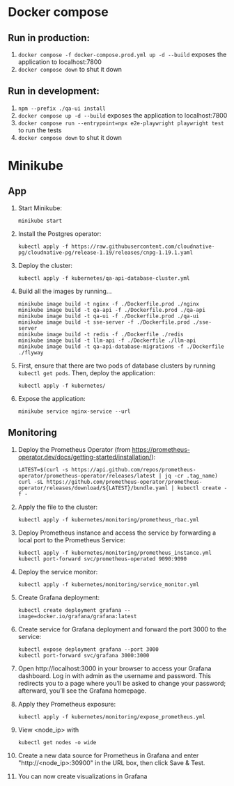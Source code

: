 # Docker compose
## Run in production:
1. `docker compose -f docker-compose.prod.yml up -d --build` exposes the application to localhost:7800
2. `docker compose down` to shut it down

## Run in development:
1. `npm --prefix ./qa-ui install`
2. `docker compose up -d --build` exposes the application to localhost:7800
3. `docker compose run --entrypoint=npx e2e-playwright playwright test` to run the tests
4. `docker compose down` to shut it down

# Minikube
## App
1. Start Minikube:
    ```
    minikube start
    ```
2. Install the Postgres operator:
    ```
    kubectl apply -f https://raw.githubusercontent.com/cloudnative-pg/cloudnative-pg/release-1.19/releases/cnpg-1.19.1.yaml
    ```
3. Deploy the cluster:
    ```
    kubectl apply -f kubernetes/qa-api-database-cluster.yml
    ```
4. Build all the images by running...
    ```
    minikube image build -t nginx -f ./Dockerfile.prod ./nginx
    minikube image build -t qa-api -f ./Dockerfile.prod ./qa-api
    minikube image build -t qa-ui -f ./Dockerfile.prod ./qa-ui
    minikube image build -t sse-server -f ./Dockerfile.prod ./sse-server
    minikube image build -t redis -f ./Dockerfile ./redis
    minikube image build -t llm-api -f ./Dockerfile ./llm-api
    minikube image build -t qa-api-database-migrations -f ./Dockerfile ./flyway
    ```
5. First, ensure that there are two pods of database clusters by running `kubectl get pods`. Then, deploy the application:
    ```
    kubectl apply -f kubernetes/
    ```
6. Expose the application:
    ```
    minikube service nginx-service --url
    ```
## Monitoring
1. Deploy the Prometheus Operator (from https://prometheus-operator.dev/docs/getting-started/installation/):
    ```
    LATEST=$(curl -s https://api.github.com/repos/prometheus-operator/prometheus-operator/releases/latest | jq -cr .tag_name)
    curl -sL https://github.com/prometheus-operator/prometheus-operator/releases/download/${LATEST}/bundle.yaml | kubectl create -f -
    ```
2. Apply the file to the cluster:
    ```
    kubectl apply -f kubernetes/monitoring/prometheus_rbac.yml
    ```
3. Deploy Prometheus instance and access the service by forwarding a local port to the Prometheus Service:
    ```
    kubectl apply -f kubernetes/monitoring/prometheus_instance.yml
    kubectl port-forward svc/prometheus-operated 9090:9090
    ```
  
4. Deploy the service monitor:
    ```
    kubectl apply -f kubernetes/monitoring/service_monitor.yml
    ```
5. Create Grafana deployment:
    ```
    kubectl create deployment grafana --image=docker.io/grafana/grafana:latest 
    ```
6. Create service for Grafana deployment and forward the port 3000 to the service:
    ```
    kubectl expose deployment grafana --port 3000
    kubectl port-forward svc/grafana 3000:3000
    ```
7. Open http://localhost:3000 in your browser to access your Grafana dashboard. Log in with admin as the username and password. This redirects you to a page where you’ll be asked to change your password; afterward, you’ll see the Grafana homepage.
8. Apply they Prometheus exposure:
    ```
    kubectl apply -f kubernetes/monitoring/expose_prometheus.yml
    ```
9. View <node_ip> with
    ```
    kubectl get nodes -o wide
    ```
10. Create a new data source for Prometheus in Grafana and enter "http://<node_ip>:30900" in the URL box, then click Save & Test.
11. You can now create visualizations in Grafana